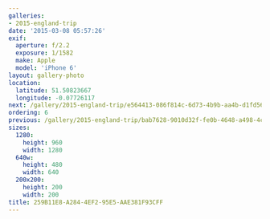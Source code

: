 ```yaml
---
galleries:
- 2015-england-trip
date: '2015-03-08 05:57:26'
exif:
  aperture: f/2.2
  exposure: 1/1582
  make: Apple
  model: 'iPhone 6'
layout: gallery-photo
location:
  latitude: 51.50823667
  longitude: -0.07726117
next: /gallery/2015-england-trip/e564413-086f814c-6d73-4b9b-aa4b-d1fd567d9bd7
ordering: 6
previous: /gallery/2015-england-trip/bab7628-9010d32f-fe0b-4648-a498-4c68cdd114de
sizes:
  1280:
    height: 960
    width: 1280
  640w:
    height: 480
    width: 640
  200x200:
    height: 200
    width: 200
title: 259B11E8-A284-4EF2-95E5-AAE381F93CFF
---
```

